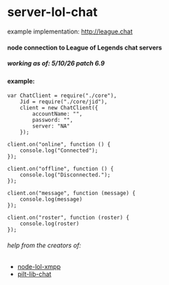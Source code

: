 # server-lol-chat
example implementation: http://league.chat
#### node connection to League of Legends chat servers
##### working as of: 5/10/26 patch 6.9
#### example:
```
var ChatClient = require("./core"),
    Jid = require("./core/jid"),
    client = new ChatClient({
        accountName: "",
        password: "",
        server: "NA"
    });

client.on("online", function () {
    console.log("Connected");
});

client.on("offline", function () {
    console.log("Disconnected.");
});

client.on("message", function (message) {
    console.log(message)
});

client.on("roster", function (roster) {
    console.log(roster)
});
```
###### help from the creators of:
* [node-lol-xmpp](https://github.com/pentarex/node-lol-xmpp)
* [pilt-lib-chat](https://github.com/philippwiddra/pilt-lib-chat)